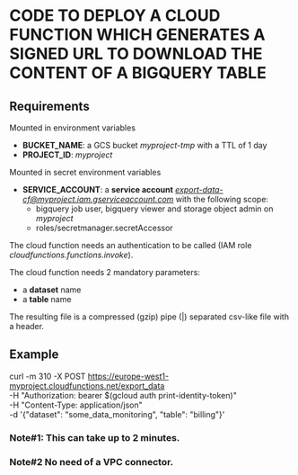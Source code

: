 # CODE TO DEPLOY A CLOUD FUNCTION WHICH GENERATES A SIGNED URL TO DOWNLOAD THE CONTENT OF A BIGQUERY TABLE

## Requirements 

Mounted in environment variables
- **BUCKET_NAME**: a GCS bucket *myproject-tmp* with a TTL of 1 day 
- **PROJECT_ID**: *myproject* 

Mounted in secret environment variables
- **SERVICE_ACCOUNT**: a **service account** *export-data-cf@myproject.iam.gserviceaccount.com* with the following scope:
    - bigquery job user, bigquery viewer and storage object admin on *myproject*
    - roles/secretmanager.secretAccessor

The cloud function needs an authentication to be called (IAM role *cloudfunctions.functions.invoke*).

The cloud function needs 2 mandatory parameters:
- a **dataset** name
- a **table** name

The resulting file is a compressed (gzip) pipe (|) separated csv-like file with a header.

## Example

curl -m 310 -X POST https://europe-west1-myproject.cloudfunctions.net/export_data \
-H "Authorization: bearer $(gcloud auth print-identity-token)" \
-H "Content-Type: application/json" \
-d '{"dataset": "some_data_monitoring", "table": "billing"}'

### Note#1: This can take up to 2 minutes.

### Note#2 No need of a VPC connector.
